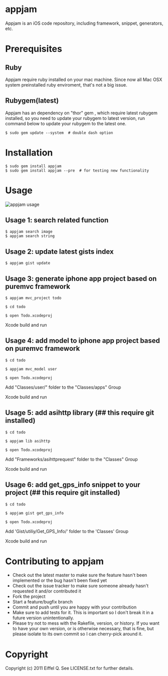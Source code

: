 appjam
=======
Appjam is an iOS code repository, including framework, snippet, generators, etc.

Prerequisites
=======
Ruby
-------
Appjam require ruby installed on your mac machine. Since now all Mac OSX system preinstalled ruby enviroment, that's not a big issue. 

Rubygem(latest)
-------
Appjam has an dependency on "thor" gem , which require latest rubygem installed, so you need to update your rubygem to latest version, run command below to update your rubygem to the latest one.

	$ sudo gem update --system  # double dash option

Installation
=======
	$ sudo gem install appjam
	$ sudo gem install appjam --pre  # for testing new functionality

Usage
=======
![appjam usage](http://eiffelqiu.github.com/appjam/appjam.jpg)

Usage 1: search related function
-------
	$ appjam search image
	$ appjam search string
	
Usage 2: update latest gists index 
-------
	$ appjam gist update

Usage 3: generate iphone app project based on puremvc framework
-------
	$ appjam mvc_project todo

	$ cd todo

	$ open Todo.xcodeproj

Xcode build and run 

Usage 4: add model to iphone app project based on puremvc framework
-------
	$ cd todo 

	$ appjam mvc_model user 

	$ open Todo.xcodeproj

Add "Classes/user/" folder to the "Classes/apps" Group  

Xcode build and run 

Usage 5: add asihttp library (## this require git installed)
-------
	$ cd todo 

	$ appjam lib asihttp 

	$ open Todo.xcodeproj

Add "Frameworks/asihttprequest" folder to the "Classes" Group

Xcode build and run

Usage 6: add get_gps_info snippet to your project (## this require git installed)
-------
	$ cd todo 

	$ appjam gist get_gps_info

	$ open Todo.xcodeproj

Add 'Gist/utiliy/Get_GPS_Info/' folder to the 'Classes' Group

Xcode build and run

Contributing to appjam
=======
* Check out the latest master to make sure the feature hasn't been implemented or the bug hasn't been fixed yet
* Check out the issue tracker to make sure someone already hasn't requested it and/or contributed it
* Fork the project
* Start a feature/bugfix branch
* Commit and push until you are happy with your contribution
* Make sure to add tests for it. This is important so I don't break it in a future version unintentionally.
* Please try not to mess with the Rakefile, version, or history. If you want to have your own version, or is otherwise necessary, that is fine, but please isolate to its own commit so I can cherry-pick around it.

Copyright
=======
Copyright (c) 2011 Eiffel Q. See LICENSE.txt for
further details.
